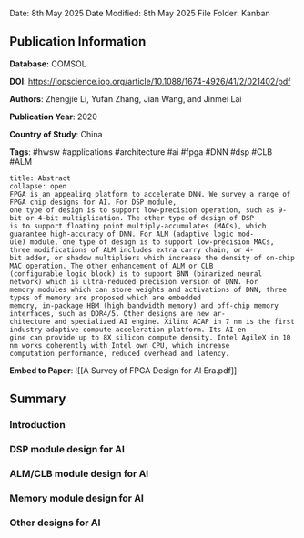 Date: 8th May 2025
Date Modified: 8th May 2025
File Folder: Kanban
## Publication Information

**Database:** COMSOL

**DOI**: https://iopscience.iop.org/article/10.1088/1674-4926/41/2/021402/pdf

**Authors**: Zhengjie Li, Yufan Zhang, Jian Wang, and Jinmei Lai

**Publication Year**: 2020

**Country of Study**: China

**Tags**: #hwsw #applications #architecture #ai #fpga #DNN #dsp #CLB #ALM

```ad-abstract
title: Abstract
collapse: open
FPGA is an appealing platform to accelerate DNN. We survey a range of FPGA chip designs for AI. For DSP module,
one type of design is to support low-precision operation, such as 9-bit or 4-bit multiplication. The other type of design of DSP
is to support floating point multiply-accumulates (MACs), which guarantee high-accuracy of DNN. For ALM (adaptive logic mod-
ule) module, one type of design is to support low-precision MACs, three modifications of ALM includes extra carry chain, or 4-
bit adder, or shadow multipliers which increase the density of on-chip MAC operation. The other enhancement of ALM or CLB
(configurable logic block) is to support BNN (binarized neural network) which is ultra-reduced precision version of DNN. For
memory modules which can store weights and activations of DNN, three types of memory are proposed which are embedded
memory, in-package HBM (high bandwidth memory) and off-chip memory interfaces, such as DDR4/5. Other designs are new ar-
chitecture and specialized AI engine. Xilinx ACAP in 7 nm is the first industry adaptive compute acceleration platform. Its AI en-
gine can provide up to 8X silicon compute density. Intel AgileX in 10 nm works coherently with Intel own CPU, which increase
computation performance, reduced overhead and latency.
```

**Embed to Paper**: ![[A Survey of FPGA Design for AI Era.pdf]]

## Summary

### Introduction

### DSP module design for AI

### ALM/CLB module design for AI

### Memory module design for AI

### Other designs for AI

